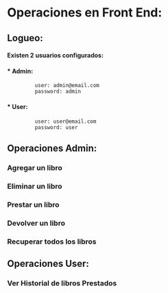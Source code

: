 # Operaciones en Front End:

## Logueo: 
####  Existen 2 usuarios configurados: 
####   * Admin:
             user: admin@email.com
             password: admin
####   * User:  
             user: user@email.com
             password: user
             
## Operaciones Admin:
### Agregar un libro

### Eliminar un libro

### Prestar un libro

### Devolver un libro

### Recuperar todos los libros

## Operaciones User:
### Ver Historial de libros Prestados

